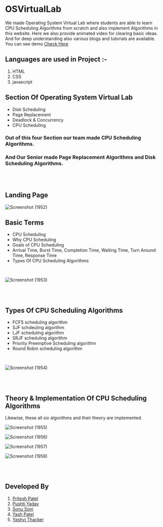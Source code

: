 # OSVirtualLab
We made Operating System Virtual Lab where students are able to learn CPU Scheduling Algorithms from scratch and also implement Algorithms in this website. Here we also provide animated video for clearing basic ideas. And for deep understanding also various blogs and tutorials are available.   
You can see demo [Check Here](https://patelyash9775.github.io/OS_Virtual_LAB/)

## Languages are used in Project :- 

1. HTML
2. CSS
3. javascript

## Section Of Operating System Virtual Lab 
*   Disk Scheduling 
*   Page Replacement 
*   Deadlock & Concurrency
*   CPU Scheduling 

### Out of this four Section our team made CPU Scheduling Algorithms.  
### And Our Senior made Page Replacement Algorithms and Disk Scheduling Algorithms.

<br />
<br />

## Landing Page
![Screenshot (1952)](https://user-images.githubusercontent.com/71980446/141646565-9a7eb989-dc42-41b5-8b63-5a0f5da30d1b.png)


## Basic Terms
* CPU Scheduling
* Why CPU Scheduling
* Goals of CPU Scheduling
* Arrival Time, Burst Time, Completion Time, Waiting Time, Turn Around Time, Response Time
* Types Of CPU Scheduling Algorithms

<br />

![Screenshot (1953)](https://user-images.githubusercontent.com/71980446/141646572-fa8912d0-f49b-4274-8389-8c151fbadcce.png)

<br /><br />

## Types Of CPU Scheduling Algorithms
* FCFS scheduling algorithm
* SJF schdeuling algorithm
* LJF scheduling algorithm
* SRJF scheduling algorithm
* Priority Preemptive Scheduling algorithm
* Round Robin scheduling algorithm

<br />

![Screenshot (1954)](https://user-images.githubusercontent.com/71980446/141646589-d5a43144-6c2d-45fb-8384-20628aa3f6d8.png)

<br /><br />

## Theory & Implementation Of CPU Scheduling Algorithms
Likewise, these all six algorithms and their theory are implemented.

![Screenshot (1955)](https://user-images.githubusercontent.com/71980446/141646608-c03653b4-deea-4fff-9c0d-e5fbeb24db0e.png)

![Screenshot (1956)](https://user-images.githubusercontent.com/71980446/141646610-04cfb4f3-c65e-4c3a-a572-dd587dde1fac.png)

![Screenshot (1957)](https://user-images.githubusercontent.com/71980446/141646612-f09b4a97-4317-4557-822c-ad364267c791.png)

![Screenshot (1958)](https://user-images.githubusercontent.com/71980446/141646620-47697f6b-0339-4222-91d0-755562d2af45.png)

<br /><br />
## Developed By
1) [Pritesh Patel](https://www.linkedin.com/in/pritesh-patel-9a17981a5)   
2) [Pushti Yadav](https://www.linkedin.com/in/pushti-yadav-19092001)  
3) [Sonu Soni](https://www.linkedin.com/in/sonu-soni-54797320a)  
4) [Yash Patel](https://www.linkedin.com/in/yash-patel-4014a7207/)  
5) [Yashvi Thacker](https://www.linkedin.com/mwlite/in/yashvi-thacker-020b10213)  
